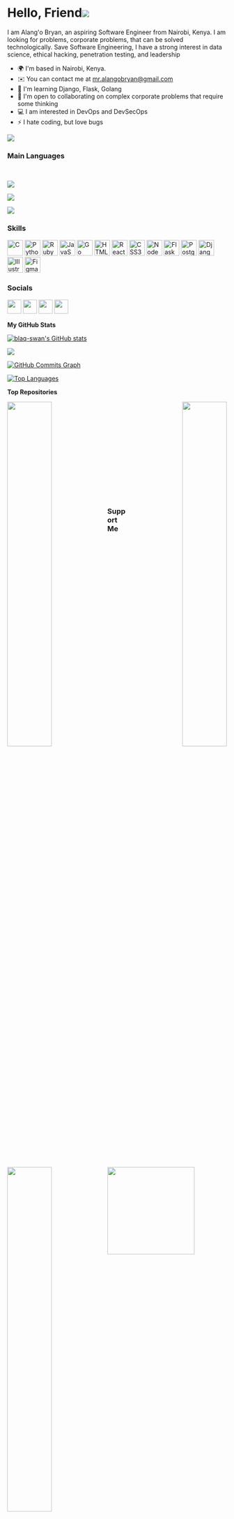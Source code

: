 Hello, Friend![](https://user-images.githubusercontent.com/18350557/176309783-0785949b-9127-417c-8b55-ab5a4333674e.gif)
=====================================================================================================================================

I am Alang'o Bryan, an aspiring Software Engineer from Nairobi, Kenya. I am looking for problems, corporate problems, that can be solved technologically. Save Software Engineering, I have a strong interest in data science, ethical hacking, penetration testing, and leadership

* 🌍  I'm based in Nairobi, Kenya.
* ✉️  You can contact me at [mr.alangobryan@gmail.com](mailto:mr.alangobryan@gmail.com)
* 🧠  I'm learning Django, Flask, Golang
* 🤝  I'm open to collaborating on complex corporate problems that require some thinking
* 💻  I am interested in DevOps and DevSecOps
* ⚡  I hate coding, but love bugs

<a href="https://www.github.com/blaq-swan" target="_blank" rel="noreferrer"><img
src="https://img.shields.io/github/followers/blaq-swan?logo=github&style=for-the-badge&color=facc15&labelColor=000000" /></a></br>

### Main Languages

</br>
<p>
  <img src ="https://img.shields.io/github/languages/top/blaq-swan/alx-higher_level_programming?label=Python&style=plastic"/>
</p>
<p>
  <img src ="https://img.shields.io/github/languages/top/blaq-swan/alx-low_level_programming?label=C&style=plastic"/>
</p><p>
  <img src ="https://img.shields.io/github/languages/top/blaq-swan/alx-system_engineering-devops?style=plastic"/>
</p>

### Skills

<p align="left">
<a href="https://docs.microsoft.com/en-us/cpp/?view=msvc-170" target="_blank" rel="noreferrer"><img src="https://raw.githubusercontent.com/danielcranney/readme-generator/main/public/icons/skills/c-colored.svg" width="36" height="36" alt="C" /></a>
<a href="https://www.python.org/" target="_blank" rel="noreferrer"><img src="https://raw.githubusercontent.com/danielcranney/readme-generator/main/public/icons/skills/python-colored.svg" width="36" height="36" alt="Python" /></a>
<a href="https://www.ruby-lang.org/en/" target="_blank" rel="noreferrer"><img src="https://raw.githubusercontent.com/danielcranney/readme-generator/main/public/icons/skills/ruby-colored.svg" width="36" height="36" alt="Ruby" /></a>
<a href="https://developer.mozilla.org/en-US/docs/Web/JavaScript" target="_blank" rel="noreferrer"><img src="https://raw.githubusercontent.com/danielcranney/readme-generator/main/public/icons/skills/javascript-colored.svg" width="36" height="36" alt="JavaScript" /></a>
<a href="https://go.dev/doc/" target="_blank" rel="noreferrer"><img src="https://raw.githubusercontent.com/danielcranney/readme-generator/main/public/icons/skills/go-colored.svg" width="36" height="36" alt="Go" /></a>
<a href="https://developer.mozilla.org/en-US/docs/Glossary/HTML5" target="_blank" rel="noreferrer"><img src="https://raw.githubusercontent.com/danielcranney/readme-generator/main/public/icons/skills/html5-colored.svg" width="36" height="36" alt="HTML5" /></a>
<a href="https://reactjs.org/" target="_blank" rel="noreferrer"><img src="https://raw.githubusercontent.com/danielcranney/readme-generator/main/public/icons/skills/react-colored.svg" width="36" height="36" alt="React" /></a>
<a href="https://www.w3.org/TR/CSS/#css" target="_blank" rel="noreferrer"><img src="https://raw.githubusercontent.com/danielcranney/readme-generator/main/public/icons/skills/css3-colored.svg" width="36" height="36" alt="CSS3" /></a>
<a href="https://nodejs.org/en/" target="_blank" rel="noreferrer"><img src="https://raw.githubusercontent.com/danielcranney/readme-generator/main/public/icons/skills/nodejs-colored.svg" width="36" height="36" alt="NodeJS" /></a>
<a href="https://flask.palletsprojects.com/en/2.0.x/" target="_blank" rel="noreferrer"><img src="https://raw.githubusercontent.com/danielcranney/readme-generator/main/public/icons/skills/flask-colored-dark.svg" width="36" height="36" alt="Flask" /></a>
<a href="https://www.postgresql.org/" target="_blank" rel="noreferrer"><img src="https://raw.githubusercontent.com/danielcranney/readme-generator/main/public/icons/skills/postgresql-colored.svg" width="36" height="36" alt="PostgreSQL" /></a>
<a href="https://www.djangoproject.com/" target="_blank" rel="noreferrer"><img src="https://raw.githubusercontent.com/danielcranney/readme-generator/main/public/icons/skills/django-colored-dark.svg" width="36" height="36" alt="Django" /></a>
<a href="adobe.com/uk/products/illustrator.html" target="_blank" rel="noreferrer"><img src="https://raw.githubusercontent.com/danielcranney/readme-generator/main/public/icons/skills/illustrator-colored-dark.svg" width="36" height="36" alt="Illustrator" /></a>
<a href="https://www.figma.com/" target="_blank" rel="noreferrer"><img src="https://raw.githubusercontent.com/danielcranney/readme-generator/main/public/icons/skills/figma-colored.svg" width="36" height="36" alt="Figma" /></a>
</p>

### Socials

<p align="left"> <a href="https://www.codepen.io/bryanalango" target="_blank" rel="noreferrer"><img src="https://raw.githubusercontent.com/danielcranney/readme-generator/main/public/icons/socials/codepen-dark.svg" width="32" height="32" /></a> <a href="https://discord.com/users/alango95" target="_blank" rel="noreferrer"><img src="https://raw.githubusercontent.com/danielcranney/readme-generator/main/public/icons/socials/discord.svg" width="32" height="32" /></a> <a href="https://www.github.com/blaq-swan" target="_blank" rel="noreferrer"><img src="https://raw.githubusercontent.com/danielcranney/readme-generator/main/public/icons/socials/github-dark.svg" width="32" height="32" /></a> <a href="https://www.linkedin.com/in/blaango" target="_blank" rel="noreferrer"><img src="https://raw.githubusercontent.com/danielcranney/readme-generator/main/public/icons/socials/linkedin.svg" width="32" height="32" /></a></p>

<b>My GitHub Stats</b>

<a href="http://www.github.com/blaq-swan"><img src="https://github-readme-stats.vercel.app/api?username=blaq-swan&show_icons=true&hide=&count_private=true&title_color=facc15&text_color=64748b&icon_color=facc15&bg_color=000000&hide_border=true&show_icons=true" alt="blaq-swan's GitHub stats" /></a>

<a href="http://www.github.com/blaq-swan"><img src="https://github-readme-streak-stats.herokuapp.com/?user=blaq-swan&stroke=64748b&background=000000&ring=facc15&fire=facc15&currStreakNum=64748b&currStreakLabel=facc15&sideNums=64748b&sideLabels=64748b&dates=64748b&hide_border=true" /></a>

<a href="http://www.github.com/blaq-swan"><img src="https://activity-graph.herokuapp.com/graph?username=blaq-swan&bg_color=000000&color=64748b&line=facc15&point=64748b&area_color=000000&area=true&hide_border=true&custom_title=GitHub%20Commits%20Graph" alt="GitHub Commits Graph" /></a>

<a href="https://github.com/blaq-swan" align="left"><img src="https://github-readme-stats.vercel.app/api/top-langs/?username=blaq-swan&langs_count=10&title_color=facc15&text_color=64748b&icon_color=facc15&bg_color=000000&hide_border=true&locale=en&custom_title=Top%20%Languages" alt="Top Languages" /></a>

<b>Top Repositories</b>

<div width="100%" align="center"><a href="https://github.com/blaq-swan/alx-higher_level_programming" align="left"><img align="left" width="45%" src="https://github-readme-stats.vercel.app/api/pin/?username=blaq-swan&repo=alx-higher_level_programming&title_color=facc15&text_color=64748b&icon_color=facc15&bg_color=000000&hide_border=true&locale=en" /></a><a href="https://github.com/blaq-swan/alx-system_engineering-devops" align="right"><img align="right" width="45%" src="https://github-readme-stats.vercel.app/api/pin/?username=blaq-swan&repo=alx-system_engineering-devops&title_color=facc15&text_color=64748b&icon_color=facc15&bg_color=000000&hide_border=true&locale=en" /></a></div><br /><br /><br /><br /><br /><br /><br />

<br /><br /><br /><br /><br />

<div width="100%" align="center"><a href="https://github.com/blaq-swan/alx-low_level_programming" align="left"><img align="left" width="45%" src="https://github-readme-stats.vercel.app/api/pin/?username=blaq-swan&repo=alx-low_level_programming&title_color=facc15&text_color=64748b&icon_color=facc15&bg_color=000000&hide_border=true&locale=en" /></a></div>

### Support Me

<a href="https://www.buymeacoffee.com/mralangobrC"><img src="https://cdn.buymeacoffee.com/buttons/v2/default-yellow.png" width="200" /></a>
